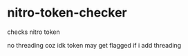 # nitro-token-checker
checks nitro token 

no threading coz idk token may get flagged if i add threading
